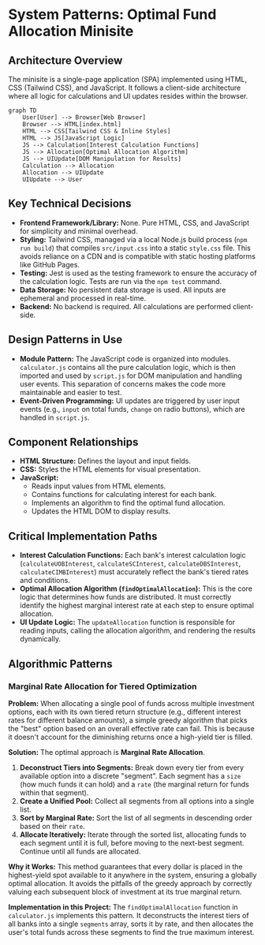 # System Patterns: Optimal Fund Allocation Minisite

## Architecture Overview
The minisite is a single-page application (SPA) implemented using HTML, CSS (Tailwind CSS), and JavaScript. It follows a client-side architecture where all logic for calculations and UI updates resides within the browser.

```mermaid
graph TD
    User[User] --> Browser[Web Browser]
    Browser --> HTML[index.html]
    HTML --> CSS[Tailwind CSS & Inline Styles]
    HTML --> JS[JavaScript Logic]
    JS --> Calculation[Interest Calculation Functions]
    JS --> Allocation[Optimal Allocation Algorithm]
    JS --> UIUpdate[DOM Manipulation for Results]
    Calculation --> Allocation
    Allocation --> UIUpdate
    UIUpdate --> User
```

## Key Technical Decisions
- **Frontend Framework/Library:** None. Pure HTML, CSS, and JavaScript for simplicity and minimal overhead.
- **Styling:** Tailwind CSS, managed via a local Node.js build process (`npm run build`) that compiles `src/input.css` into a static `style.css` file. This avoids reliance on a CDN and is compatible with static hosting platforms like GitHub Pages.
- **Testing:** Jest is used as the testing framework to ensure the accuracy of the calculation logic. Tests are run via the `npm test` command.
- **Data Storage:** No persistent data storage is used. All inputs are ephemeral and processed in real-time.
- **Backend:** No backend is required. All calculations are performed client-side.

## Design Patterns in Use
- **Module Pattern:** The JavaScript code is organized into modules. `calculator.js` contains all the pure calculation logic, which is then imported and used by `script.js` for DOM manipulation and handling user events. This separation of concerns makes the code more maintainable and easier to test.
- **Event-Driven Programming:** UI updates are triggered by user input events (e.g., `input` on total funds, `change` on radio buttons), which are handled in `script.js`.

## Component Relationships
- **HTML Structure:** Defines the layout and input fields.
- **CSS:** Styles the HTML elements for visual presentation.
- **JavaScript:**
    - Reads input values from HTML elements.
    - Contains functions for calculating interest for each bank.
    - Implements an algorithm to find the optimal fund allocation.
    - Updates the HTML DOM to display results.

## Critical Implementation Paths
- **Interest Calculation Functions:** Each bank's interest calculation logic (`calculateUOBInterest`, `calculateSCInterest`, `calculateDBSInterest`, `calculateCIMBInterest`) must accurately reflect the bank's tiered rates and conditions.
- **Optimal Allocation Algorithm (`findOptimalAllocation`):** This is the core logic that determines how funds are distributed. It must correctly identify the highest marginal interest rate at each step to ensure optimal allocation.
- **UI Update Logic:** The `updateAllocation` function is responsible for reading inputs, calling the allocation algorithm, and rendering the results dynamically.

## Algorithmic Patterns

### Marginal Rate Allocation for Tiered Optimization

**Problem:** When allocating a single pool of funds across multiple investment options, each with its own tiered return structure (e.g., different interest rates for different balance amounts), a simple greedy algorithm that picks the "best" option based on an overall effective rate can fail. This is because it doesn't account for the diminishing returns once a high-yield tier is filled.

**Solution:** The optimal approach is **Marginal Rate Allocation**.

1.  **Deconstruct Tiers into Segments:** Break down every tier from every available option into a discrete "segment". Each segment has a `size` (how much funds it can hold) and a `rate` (the marginal return for funds within that segment).
2.  **Create a Unified Pool:** Collect all segments from all options into a single list.
3.  **Sort by Marginal Rate:** Sort the list of all segments in descending order based on their `rate`.
4.  **Allocate Iteratively:** Iterate through the sorted list, allocating funds to each segment until it is full, before moving to the next-best segment. Continue until all funds are allocated.

**Why it Works:** This method guarantees that every dollar is placed in the highest-yield spot available to it anywhere in the system, ensuring a globally optimal allocation. It avoids the pitfalls of the greedy approach by correctly valuing each subsequent block of investment at its true marginal return.

**Implementation in this Project:** The `findOptimalAllocation` function in `calculator.js` implements this pattern. It deconstructs the interest tiers of all banks into a single `segments` array, sorts it by rate, and then allocates the user's total funds across these segments to find the true maximum interest.
